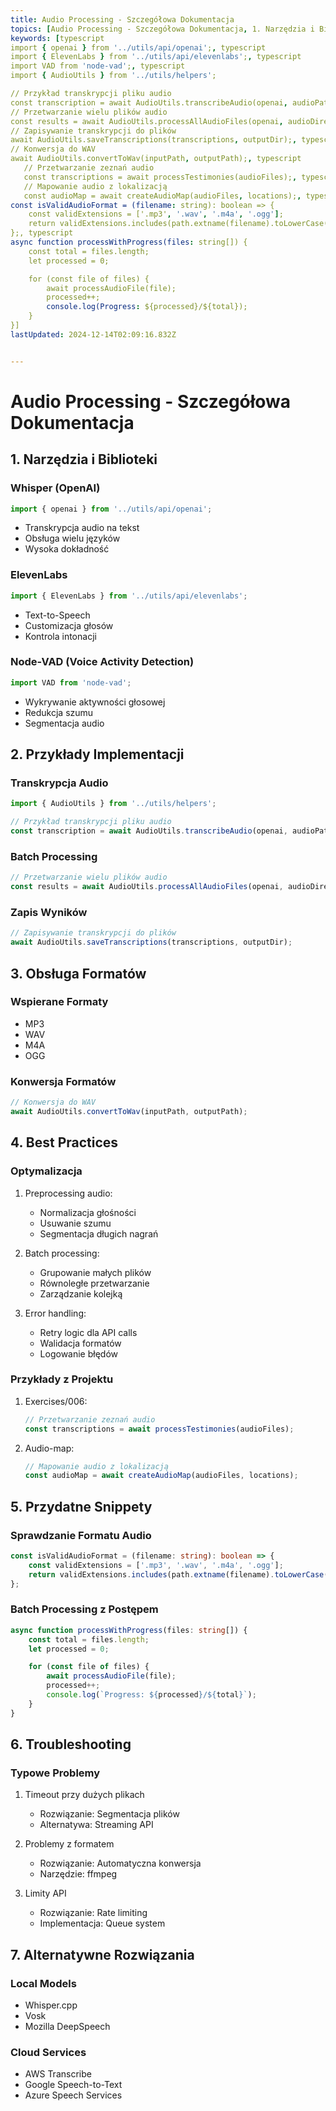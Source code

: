 ```yaml
---
title: Audio Processing - Szczegółowa Dokumentacja
topics: [Audio Processing - Szczegółowa Dokumentacja, 1. Narzędzia i Biblioteki, Whisper (OpenAI), ElevenLabs, Node-VAD (Voice Activity Detection), 2. Przykłady Implementacji, Transkrypcja Audio, Batch Processing, Zapis Wyników, 3. Obsługa Formatów, Wspierane Formaty, Konwersja Formatów, 4. Best Practices, Optymalizacja, Przykłady z Projektu, 5. Przydatne Snippety, Sprawdzanie Formatu Audio, Batch Processing z Postępem, 6. Troubleshooting, Typowe Problemy, 7. Alternatywne Rozwiązania, Local Models, Cloud Services]
keywords: [typescript
import { openai } from '../utils/api/openai';, typescript
import { ElevenLabs } from '../utils/api/elevenlabs';, typescript
import VAD from 'node-vad';, typescript
import { AudioUtils } from '../utils/helpers';

// Przykład transkrypcji pliku audio
const transcription = await AudioUtils.transcribeAudio(openai, audioPath);, typescript
// Przetwarzanie wielu plików audio
const results = await AudioUtils.processAllAudioFiles(openai, audioDirectory);, typescript
// Zapisywanie transkrypcji do plików
await AudioUtils.saveTranscriptions(transcriptions, outputDir);, typescript
// Konwersja do WAV
await AudioUtils.convertToWav(inputPath, outputPath);, typescript
   // Przetwarzanie zeznań audio
   const transcriptions = await processTestimonies(audioFiles);, typescript
   // Mapowanie audio z lokalizacją
   const audioMap = await createAudioMap(audioFiles, locations);, typescript
const isValidAudioFormat = (filename: string): boolean => {
    const validExtensions = ['.mp3', '.wav', '.m4a', '.ogg'];
    return validExtensions.includes(path.extname(filename).toLowerCase());
};, typescript
async function processWithProgress(files: string[]) {
    const total = files.length;
    let processed = 0;

    for (const file of files) {
        await processAudioFile(file);
        processed++;
        console.log(Progress: ${processed}/${total});
    }
}]
lastUpdated: 2024-12-14T02:09:16.832Z


---
```


# Audio Processing - Szczegółowa Dokumentacja

## 1. Narzędzia i Biblioteki
### Whisper (OpenAI)
```typescript
import { openai } from '../utils/api/openai';
```
- Transkrypcja audio na tekst
- Obsługa wielu języków
- Wysoka dokładność

### ElevenLabs
```typescript
import { ElevenLabs } from '../utils/api/elevenlabs';
```
- Text-to-Speech
- Customizacja głosów
- Kontrola intonacji

### Node-VAD (Voice Activity Detection)
```typescript
import VAD from 'node-vad';
```
- Wykrywanie aktywności głosowej
- Redukcja szumu
- Segmentacja audio

## 2. Przykłady Implementacji

### Transkrypcja Audio
```typescript
import { AudioUtils } from '../utils/helpers';

// Przykład transkrypcji pliku audio
const transcription = await AudioUtils.transcribeAudio(openai, audioPath);
```

### Batch Processing
```typescript
// Przetwarzanie wielu plików audio
const results = await AudioUtils.processAllAudioFiles(openai, audioDirectory);
```

### Zapis Wyników
```typescript
// Zapisywanie transkrypcji do plików
await AudioUtils.saveTranscriptions(transcriptions, outputDir);
```

## 3. Obsługa Formatów
### Wspierane Formaty
- MP3
- WAV
- M4A
- OGG

### Konwersja Formatów
```typescript
// Konwersja do WAV
await AudioUtils.convertToWav(inputPath, outputPath);
```

## 4. Best Practices

### Optymalizacja
1. Preprocessing audio:
   - Normalizacja głośności
   - Usuwanie szumu
   - Segmentacja długich nagrań

2. Batch processing:
   - Grupowanie małych plików
   - Równoległe przetwarzanie
   - Zarządzanie kolejką

3. Error handling:
   - Retry logic dla API calls
   - Walidacja formatów
   - Logowanie błędów

### Przykłady z Projektu
1. Exercises/006:
   ```typescript
   // Przetwarzanie zeznań audio
   const transcriptions = await processTestimonies(audioFiles);
   ```

2. Audio-map:
   ```typescript
   // Mapowanie audio z lokalizacją
   const audioMap = await createAudioMap(audioFiles, locations);
   ```

## 5. Przydatne Snippety

### Sprawdzanie Formatu Audio
```typescript
const isValidAudioFormat = (filename: string): boolean => {
    const validExtensions = ['.mp3', '.wav', '.m4a', '.ogg'];
    return validExtensions.includes(path.extname(filename).toLowerCase());
};
```

### Batch Processing z Postępem
```typescript
async function processWithProgress(files: string[]) {
    const total = files.length;
    let processed = 0;

    for (const file of files) {
        await processAudioFile(file);
        processed++;
        console.log(`Progress: ${processed}/${total}`);
    }
}
```

## 6. Troubleshooting

### Typowe Problemy
1. Timeout przy dużych plikach
   - Rozwiązanie: Segmentacja plików
   - Alternatywa: Streaming API

2. Problemy z formatem
   - Rozwiązanie: Automatyczna konwersja
   - Narzędzie: ffmpeg

3. Limity API
   - Rozwiązanie: Rate limiting
   - Implementacja: Queue system

## 7. Alternatywne Rozwiązania

### Local Models
- Whisper.cpp
- Vosk
- Mozilla DeepSpeech

### Cloud Services
- AWS Transcribe
- Google Speech-to-Text
- Azure Speech Services 